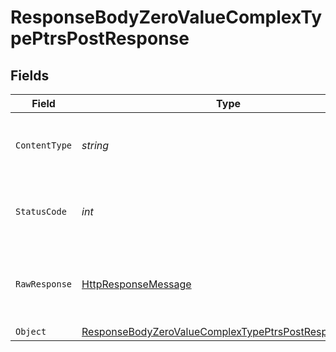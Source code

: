 # ResponseBodyZeroValueComplexTypePtrsPostResponse


## Fields

| Field                                                                                                                                   | Type                                                                                                                                    | Required                                                                                                                                | Description                                                                                                                             |
| --------------------------------------------------------------------------------------------------------------------------------------- | --------------------------------------------------------------------------------------------------------------------------------------- | --------------------------------------------------------------------------------------------------------------------------------------- | --------------------------------------------------------------------------------------------------------------------------------------- |
| `ContentType`                                                                                                                           | *string*                                                                                                                                | :heavy_check_mark:                                                                                                                      | HTTP response content type for this operation                                                                                           |
| `StatusCode`                                                                                                                            | *int*                                                                                                                                   | :heavy_check_mark:                                                                                                                      | HTTP response status code for this operation                                                                                            |
| `RawResponse`                                                                                                                           | [HttpResponseMessage](https://learn.microsoft.com/en-us/dotnet/api/system.net.http.httpresponsemessage?view=net-5.0)                    | :heavy_minus_sign:                                                                                                                      | Raw HTTP response; suitable for custom response parsing                                                                                 |
| `Object`                                                                                                                                | [ResponseBodyZeroValueComplexTypePtrsPostResponseBody](../../models/operations/ResponseBodyZeroValueComplexTypePtrsPostResponseBody.md) | :heavy_minus_sign:                                                                                                                      | OK                                                                                                                                      |